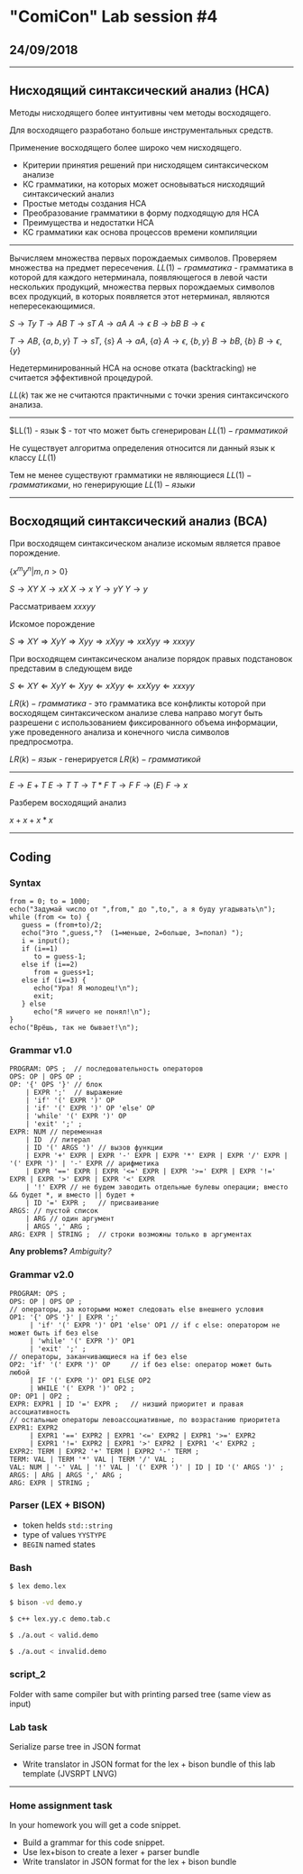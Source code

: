 # "ComiCon" Lab session #4
## 24/09/2018
___

## Нисходящий синтаксический анализ (НСА)

Методы нисходящего более интуитивны чем методы восходящего.

Для восходящего разработано больше инструментальных средств.

Применение восходящего более широко чем нисходящего.

- Критерии принятия решений при нисходящем синтаксическом анализе
- КС грамматики, на которых может основываться нисходящий синтаксический анализ
- Простые методы создания НСА
- Преобразование грамматики в форму подходящую для НСА
- Преимущества и недостатки НСА
- КС грамматики как основа процессов времени компиляции
___

Вычисляем множества первых порождаемых символов. Проверяем множества на предмет пересечения. 
$LL(1) - грамматика$ - грамматика в которой для каждого нетерминала, появляющегося в левой части нескольких продукций, множества первых порождаемых символов всех продукций, в которых появляется этот нетерминал, являются непересекающимися.

$S \rightarrow Ty$
$T \rightarrow AB$
$T \rightarrow sT$
$A \rightarrow aA$
$A \rightarrow \epsilon$
$B \rightarrow bB$
$B \rightarrow \epsilon$


$T \rightarrow AB$, $\{a, b, y\}$
$T \rightarrow sT$, $\{s\}$
$A \rightarrow aA$, $\{a\}$
$A \rightarrow \epsilon$, $\{b,y\}$
$B \rightarrow bB$, $\{b\}$
$B \rightarrow \epsilon$, $\{y\}$

Недетерминированный НСА на основе отката (backtracking) не считается эффективной процедурой.

$LL(k)$ так же не считаются практичными с точки зрения синтаксичского анализа.
___

$LL(1) - язык $  - тот что может быть сгенерирован $LL(1) - грамматикой$

Не существует алгоритма определения относится ли данный язык к классу $LL(1)$

Тем не менее существуют грамматики не являющиеся $LL(1) - грамматиками$, но генерирующие $LL(1) - языки$

___

## Восходящий синтаксический анализ (ВСА)

При восходящем синтаксическом анализе искомым является правое порождение. 

$\{x^my^n | m,n > 0\}$

$S \rightarrow XY$
$X \rightarrow xX$
$X \rightarrow x$
$Y \rightarrow yY$
$Y \rightarrow y$

Рассматриваем $xxxyy$

Искомое порождение

$S \Rightarrow XY \Rightarrow XyY \Rightarrow Xyy \Rightarrow xXyy \Rightarrow xxXyy \Rightarrow xxxyy$

При восходящем синтаксическом анализе порядок правых подстановок представим в следующем виде

$S \Leftarrow XY \Leftarrow XyY \Leftarrow Xyy \Leftarrow xXyy \Leftarrow xxXyy \Leftarrow xxxyy$

$LR(k)-грамматика$ - это грамматика все конфликты которой при восходящем синтаксическом анализе слева направо могут быть разрешени с использованием фиксированного объема информации, уже проведенного анализа и конечного числа символов предпросмотра. 

$LR(k)-язык$ - генерируется $LR(k)-грамматикой$

___

$E \rightarrow E + T$
$E \rightarrow T$
$T \rightarrow T*F$
$T \rightarrow F$
$F \rightarrow (E)$
$F \rightarrow x$

Разберем восходящий анализ

$x + x + x*x$
___

## Coding

### Syntax

```javascript=
from = 0; to = 1000;
echo("Задумай число от ",from," до ",to,", а я буду угадывать\n");
while (from <= to) {
   guess = (from+to)/2;
   echo("Это ",guess,"?  (1=меньше, 2=больше, 3=попал) ");
   i = input();
   if (i==1)
      to = guess-1;
   else if (i==2)
      from = guess+1;
   else if (i==3) {
      echo("Ура! Я молодец!\n");
      exit;
   } else
      echo("Я ничего не понял!\n");
}
echo("Врёшь, так не бывает!\n");
```

### Grammar v1.0 

```
PROGRAM: OPS ;  // последовательность операторов
OPS: OP | OPS OP ;
OP: '{' OPS '}' // блок
    | EXPR ';'  // выражение
    | 'if' '(' EXPR ')' OP
    | 'if' '(' EXPR ')' OP 'else' OP
    | 'while' '(' EXPR ')' OP
    | 'exit' ';' ;
EXPR: NUM // переменная
    | ID  // литерал
    | ID '(' ARGS ')' // вызов функции
    | EXPR '+' EXPR | EXPR '-' EXPR | EXPR '*' EXPR | EXPR '/' EXPR | '(' EXPR ')' | '-' EXPR // арифметика
    | EXPR '==' EXPR | EXPR '<=' EXPR | EXPR '>=' EXPR | EXPR '!=' EXPR | EXPR '>' EXPR | EXPR '<' EXPR
    | '!' EXPR // не будем заводить отдельные булевы операции; вместо && будет *, и вместо || будет +
    | ID '=' EXPR ;   // присваивание
ARGS: // пустой список
    | ARG // один аргумент
    | ARGS ',' ARG ;
ARG: EXPR | STRING ;  // строки возможны только в аргументах

```

**Any problems?** 
*Ambiguity?*

### Grammar v2.0

```
PROGRAM: OPS ;
OPS: OP | OPS OP ;
// операторы, за которыми может следовать else внешнего условия
OP1: '{' OPS '}' | EXPR ';'
     | 'if' '(' EXPR ')' OP1 'else' OP1 // if с else: оператором не может быть if без else
     | 'while' '(' EXPR ')' OP1
     | 'exit' ';' ;
// операторы, заканчивающиеся на if без else
OP2: 'if' '(' EXPR ')' OP     // if без else: оператор может быть любой
     | IF '(' EXPR ')' OP1 ELSE OP2
     | WHILE '(' EXPR ')' OP2 ;
OP: OP1 | OP2 ;
EXPR: EXPR1 | ID '=' EXPR ;   // низший приоритет и правая ассоциативность
// остальные операторы левоассоциативные, по возрастанию приоритета
EXPR1: EXPR2
     | EXPR1 '==' EXPR2 | EXPR1 '<=' EXPR2 | EXPR1 '>=' EXPR2
     | EXPR1 '!=' EXPR2 | EXPR1 '>' EXPR2 | EXPR1 '<' EXPR2 ;
EXPR2: TERM | EXPR2 '+' TERM | EXPR2 '-' TERM ;
TERM: VAL | TERM '*' VAL | TERM '/' VAL ;
VAL: NUM | '-' VAL | '!' VAL | '(' EXPR ')' | ID | ID '(' ARGS ')' ;
ARGS: | ARG | ARGS ',' ARG ;
ARG: EXPR | STRING ;
```

### Parser (LEX + BISON)

- token helds `std::string`
- type of values `YYSTYPE`
- `BEGIN` named states

### Bash

```bash
$ lex demo.lex

$ bison -vd demo.y

$ c++ lex.yy.c demo.tab.c

$ ./a.out < valid.demo

$ ./a.out < invalid.demo
```

### script_2

Folder with same compiler but with printing parsed tree (same view as input)

### Lab task

Serialize parse tree in JSON format

- Write translator in JSON format for the lex + bison bundle of this lab template (JVSRPT LNVG)

___

### Home assignment task

In your homework you will get a code snippet.

- Build a grammar for this code snippet.
- Use lex+bison to create a lexer + parser bundle
- Write translator in JSON format for the lex + bison bundle